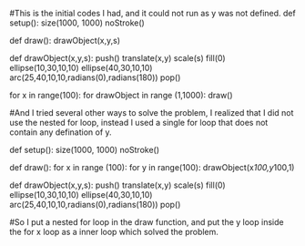 #This is the initial codes I had, and it could not run as y was not defined.
def setup():
    size(1000, 1000)
    noStroke()

def draw():
    drawObject(x,y,s)

def drawObject(x,y,s):
    push()
    translate(x,y)
    scale(s)
    fill(0)
    ellipse(10,30,10,10)
    ellipse(40,30,10,10)
    arc(25,40,10,10,radians(0),radians(180))
    pop()


for x in range(100):
    for drawObject in range (1,1000):
        draw()

#And I tried several other ways to solve the problem, I realized that I did not use the nested for loop, instead I used a single for loop that does not contain any defination of y.

def setup():
    size(1000, 1000)
    noStroke()


def draw():
    for x in range (100):
        for y in range(100):
            drawObject(x*100,y*100,1)

def drawObject(x,y,s):
    push()
    translate(x,y)
    scale(s)
    fill(0)
    ellipse(10,30,10,10)
    ellipse(40,30,10,10)
    arc(25,40,10,10,radians(0),radians(180))
    pop()

#So I put a nested for loop in the draw function, and put the y loop inside the for x loop as a inner loop which solved the problem.
